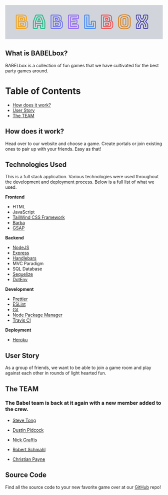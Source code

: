 ![BABELbox](/Assets/BABELbox_Logo.png)

## What is BABELbox?
BABELbox is a collection of fun games that we have cultivated for the best party games around.

# Table of Contents
- [How does it work?](#HowDoesItWork?)
- [User Story](#UserStory)
- [The TEAM](#TheTEAM)

## How does it work?
Head over to our website and choose a game. Create portals or join existing ones to pair up with your friends. Easy as that!

## Technologies Used
This is a full stack application. Various technologies were used throughout the development and deployment process. Below is a full list of what we used.

__Frontend__
- HTML
- JavaScript
- [TailWind CSS Framework](https://tailwindcss.com/)
- [Barba](https://barba.js.org/)
- [GSAP](https://greensock.com/gsap/)

__Backend__
- [NodeJS](https://nodejs.org/)
- [Express](https://expressjs.com/)
- [Handlebars](https://handlebarsjs.com/)
- MVC Paradigm
- SQL Database
- [Sequelize](http://sequelize.org/)
- [DotEnv](https://www.npmjs.com/package/dotenv)

__Development__
- [Prettier](https://prettier.io/)
- [ESLint](https://eslint.org/)
- [Git](https://git-scm.com/)
- [Node Package Manager](https://www.npmjs.com/)
- [Travis CI](https://travis-ci.org/)

__Deployment__
- [Heroku](https://www.heroku.com/)


## User Story
As a group of friends, we want to be able to join a game room and play against each other in rounds of light hearted fun.
## The TEAM
### The Babel team is back at it again with a new member added to the crew.
- [Steve Tong](https://github.com/steversonTong)

- [Dustin Pidcock](https://github.com/DustinPiddy)

- [Nick Graffis](https://github.com/nickgraffis)

- [Robert Schmahl](https://github.com/rschm007)

- [Christian Payne](https://github.com/ChristianPayne)

## Source Code
Find all the source code to your new favorite game over at our [GitHub](https://github.com/https-github-com-steversonTong/BabelBox) repo!